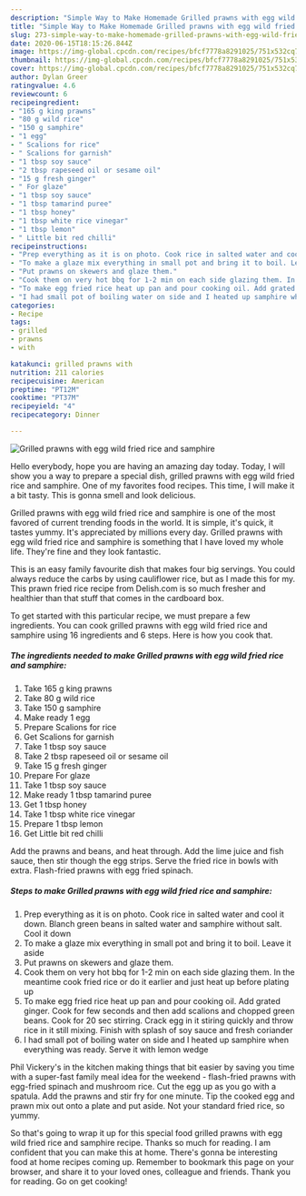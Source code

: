 ```yaml
---
description: "Simple Way to Make Homemade Grilled prawns with egg wild fried rice and samphire"
title: "Simple Way to Make Homemade Grilled prawns with egg wild fried rice and samphire"
slug: 273-simple-way-to-make-homemade-grilled-prawns-with-egg-wild-fried-rice-and-samphire
date: 2020-06-15T18:15:26.844Z
image: https://img-global.cpcdn.com/recipes/bfcf7778a8291025/751x532cq70/grilled-prawns-with-egg-wild-fried-rice-and-samphire-recipe-main-photo.jpg
thumbnail: https://img-global.cpcdn.com/recipes/bfcf7778a8291025/751x532cq70/grilled-prawns-with-egg-wild-fried-rice-and-samphire-recipe-main-photo.jpg
cover: https://img-global.cpcdn.com/recipes/bfcf7778a8291025/751x532cq70/grilled-prawns-with-egg-wild-fried-rice-and-samphire-recipe-main-photo.jpg
author: Dylan Greer
ratingvalue: 4.6
reviewcount: 6
recipeingredient:
- "165 g king prawns"
- "80 g wild rice"
- "150 g samphire"
- "1 egg"
- " Scalions for rice"
- " Scalions for garnish"
- "1 tbsp soy sauce"
- "2 tbsp rapeseed oil or sesame oil"
- "15 g fresh ginger"
- " For glaze"
- "1 tbsp soy sauce"
- "1 tbsp tamarind puree"
- "1 tbsp honey"
- "1 tbsp white rice vinegar"
- "1 tbsp lemon"
- " Little bit red chilli"
recipeinstructions:
- "Prep everything as it is on photo. Cook rice in salted water and cool it down. Blanch green beans in salted water and samphire without salt. Cool it down"
- "To make a glaze mix everything in small pot and bring it to boil. Leave it aside"
- "Put prawns on skewers and glaze them."
- "Cook them on very hot bbq for 1-2 min on each side glazing them. In the meantime cook fried rice or do it earlier and just heat up before plating up"
- "To make egg fried rice heat up pan and pour cooking oil. Add grated ginger. Cook for few seconds and then add scalions and chopped green beans. Cook for 20 sec stirring. Crack egg in it stiring quickly and throw rice in it still mixing. Finish with splash of soy sauce and fresh coriander"
- "I had small pot of boiling water on side and I heated up samphire when everything was ready. Serve it with lemon wedge"
categories:
- Recipe
tags:
- grilled
- prawns
- with

katakunci: grilled prawns with 
nutrition: 211 calories
recipecuisine: American
preptime: "PT12M"
cooktime: "PT37M"
recipeyield: "4"
recipecategory: Dinner

---
```



![Grilled prawns with egg wild fried rice and samphire](https://img-global.cpcdn.com/recipes/bfcf7778a8291025/751x532cq70/grilled-prawns-with-egg-wild-fried-rice-and-samphire-recipe-main-photo.jpg)

Hello everybody, hope you are having an amazing day today. Today, I will show you a way to prepare a special dish, grilled prawns with egg wild fried rice and samphire. One of my favorites food recipes. This time, I will make it a bit tasty. This is gonna smell and look delicious.

Grilled prawns with egg wild fried rice and samphire is one of the most favored of current trending foods in the world. It is simple, it's quick, it tastes yummy. It's appreciated by millions every day. Grilled prawns with egg wild fried rice and samphire is something that I have loved my whole life. They're fine and they look fantastic.

This is an easy family favourite dish that makes four big servings. You could always reduce the carbs by using cauliflower rice, but as I made this for my. This prawn fried rice recipe from Delish.com is so much fresher and healthier than that stuff that comes in the cardboard box.


To get started with this particular recipe, we must prepare a few ingredients. You can cook grilled prawns with egg wild fried rice and samphire using 16 ingredients and 6 steps. Here is how you cook that.

<!--inarticleads1-->

##### The ingredients needed to make Grilled prawns with egg wild fried rice and samphire:

1. Take 165 g king prawns
1. Take 80 g wild rice
1. Take 150 g samphire
1. Make ready 1 egg
1. Prepare  Scalions for rice
1. Get  Scalions for garnish
1. Take 1 tbsp soy sauce
1. Take 2 tbsp rapeseed oil or sesame oil
1. Take 15 g fresh ginger
1. Prepare  For glaze
1. Take 1 tbsp soy sauce
1. Make ready 1 tbsp tamarind puree
1. Get 1 tbsp honey
1. Take 1 tbsp white rice vinegar
1. Prepare 1 tbsp lemon
1. Get  Little bit red chilli


Add the prawns and beans, and heat through. Add the lime juice and fish sauce, then stir though the egg strips. Serve the fried rice in bowls with extra. Flash-fried prawns with egg fried spinach. 

<!--inarticleads2-->

##### Steps to make Grilled prawns with egg wild fried rice and samphire:

1. Prep everything as it is on photo. Cook rice in salted water and cool it down. Blanch green beans in salted water and samphire without salt. Cool it down
1. To make a glaze mix everything in small pot and bring it to boil. Leave it aside
1. Put prawns on skewers and glaze them.
1. Cook them on very hot bbq for 1-2 min on each side glazing them. In the meantime cook fried rice or do it earlier and just heat up before plating up
1. To make egg fried rice heat up pan and pour cooking oil. Add grated ginger. Cook for few seconds and then add scalions and chopped green beans. Cook for 20 sec stirring. Crack egg in it stiring quickly and throw rice in it still mixing. Finish with splash of soy sauce and fresh coriander
1. I had small pot of boiling water on side and I heated up samphire when everything was ready. Serve it with lemon wedge


Phil Vickery&#39;s in the kitchen making things that bit easier by saving you time with a super-fast family meal idea for the weekend - flash-fried prawns with egg-fried spinach and mushroom rice. Cut the egg up as you go with a spatula. Add the prawns and stir fry for one minute. Tip the cooked egg and prawn mix out onto a plate and put aside. Not your standard fried rice, so yummy. 

So that's going to wrap it up for this special food grilled prawns with egg wild fried rice and samphire recipe. Thanks so much for reading. I am confident that you can make this at home. There's gonna be interesting food at home recipes coming up. Remember to bookmark this page on your browser, and share it to your loved ones, colleague and friends. Thank you for reading. Go on get cooking!
